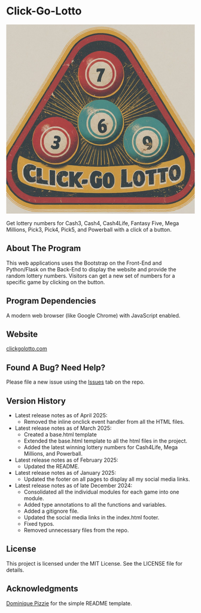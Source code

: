 # Click-Go-Lotto

![A rounded triangle containing four lottery balls with numbers on each. At the bottom of the triangle is the phrase "Click-Go-Lotto."](static/img/click_go_lotto_gemini_generated.jpeg)

Get lottery numbers for Cash3, Cash4, Cash4Life, Fantasy Five, Mega Millions, Pick3, Pick4, Pick5, and Powerball with a
click of a button.

## About The Program

This web applications uses the Bootstrap on the Front-End and Python/Flask on the Back-End to display the website and
provide the random lottery numbers. Visitors can get a new set of numbers for a specific game by clicking on the button.

## Program Dependencies

A modern web browser (like Google Chrome) with JavaScript enabled.

## Website

[clickgolotto.com](https://clickgolotto.com/)

## Found A Bug? Need Help?

Please file a new issue using the [Issues](https://github.com/brittbot-bgates/Click-Go-Lotto/issues) tab on the repo.

## Version History

* Latest release notes as of April 2025:
    * Removed the inline onclick event handler from all the HTML files.
* Latest release notes as of March 2025:
    * Created a base.html template
    * Extended the base.html template to all the html files in the project.
    * Added the latest winning lottery numbers for Cash4Life, Mega Millions, and Powerball.
* Latest release notes as of February 2025:
    * Updated the README.
* Latest release notes as of January 2025:
    * Updated the footer on all pages to display all my social media links.
* Latest release notes as of late December 2024:
    * Consolidated all the individual modules for each game into one module.
    * Added type annotations to all the functions and variables.
    * Added a gitignore file.
    * Updated the social media links in the index.html footer.
    * Fixed typos.
    * Removed unnecessary files from the repo.

## License

This project is licensed under the MIT License. See the LICENSE file for details.

## Acknowledgments

[Dominique Pizzie](https://gist.github.com/DomPizzie) for the simple README template.

